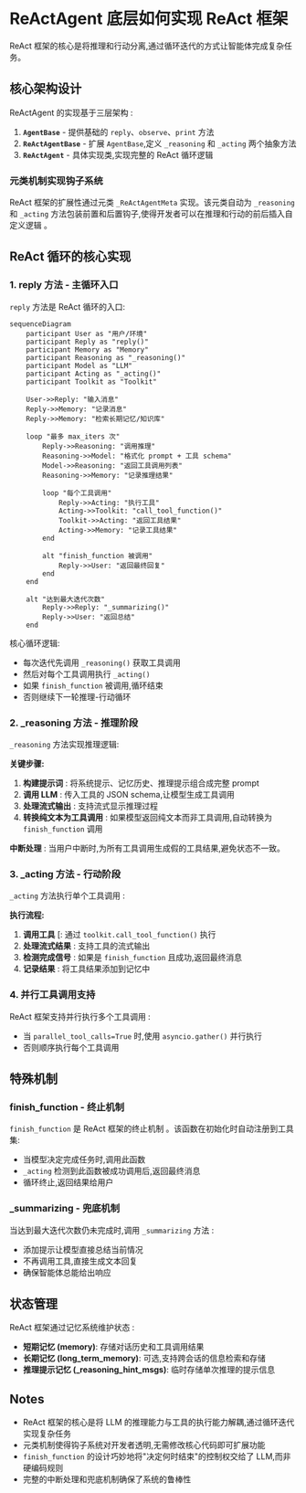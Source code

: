 # ReActAgent 底层如何实现 ReAct 框架

ReAct 框架的核心是将推理和行动分离,通过循环迭代的方式让智能体完成复杂任务。

## 核心架构设计

ReActAgent 的实现基于三层架构 :

1. **`AgentBase`** - 提供基础的 `reply`、`observe`、`print` 方法
2. **`ReActAgentBase`** - 扩展 `AgentBase`,定义 `_reasoning` 和 `_acting` 两个抽象方法
3. **`ReActAgent`** - 具体实现类,实现完整的 ReAct 循环逻辑

### 元类机制实现钩子系统

ReAct 框架的扩展性通过元类 `_ReActAgentMeta` 实现。该元类自动为 `_reasoning` 和 `_acting` 方法包装前置和后置钩子,使得开发者可以在推理和行动的前后插入自定义逻辑 。

## ReAct 循环的核心实现

### 1. reply 方法 - 主循环入口

`reply` 方法是 ReAct 循环的入口:

```mermaid
sequenceDiagram
    participant User as "用户/环境"
    participant Reply as "reply()"
    participant Memory as "Memory"
    participant Reasoning as "_reasoning()"
    participant Model as "LLM"
    participant Acting as "_acting()"
    participant Toolkit as "Toolkit"
    
    User->>Reply: "输入消息"
    Reply->>Memory: "记录消息"
    Reply->>Memory: "检索长期记忆/知识库"
    
    loop "最多 max_iters 次"
        Reply->>Reasoning: "调用推理"
        Reasoning->>Model: "格式化 prompt + 工具 schema"
        Model->>Reasoning: "返回工具调用列表"
        Reasoning->>Memory: "记录推理结果"
        
        loop "每个工具调用"
            Reply->>Acting: "执行工具"
            Acting->>Toolkit: "call_tool_function()"
            Toolkit->>Acting: "返回工具结果"
            Acting->>Memory: "记录工具结果"
        end
        
        alt "finish_function 被调用"
            Reply->>User: "返回最终回复"
        end
    end
    
    alt "达到最大迭代次数"
        Reply->>Reply: "_summarizing()"
        Reply->>User: "返回总结"
    end
```

核心循环逻辑:

- 每次迭代先调用 `_reasoning()` 获取工具调用
- 然后对每个工具调用执行 `_acting()`
- 如果 `finish_function` 被调用,循环结束
- 否则继续下一轮推理-行动循环

### 2. _reasoning 方法 - 推理阶段

`_reasoning` 方法实现推理逻辑:

**关键步骤:**

1. **构建提示词** : 将系统提示、记忆历史、推理提示组合成完整 prompt
2. **调用 LLM** : 传入工具的 JSON schema,让模型生成工具调用
3. **处理流式输出**  : 支持流式显示推理过程
4. **转换纯文本为工具调用** : 如果模型返回纯文本而非工具调用,自动转换为 `finish_function` 调用

**中断处理** : 当用户中断时,为所有工具调用生成假的工具结果,避免状态不一致。

### 3. _acting 方法 - 行动阶段

`_acting` 方法执行单个工具调用 :

**执行流程:**

1. **调用工具** [: 通过 `toolkit.call_tool_function()` 执行
2. **处理流式结果** : 支持工具的流式输出
3. **检测完成信号** : 如果是 `finish_function` 且成功,返回最终消息
4. **记录结果**  : 将工具结果添加到记忆中

### 4. 并行工具调用支持

ReAct 框架支持并行执行多个工具调用 :

- 当 `parallel_tool_calls=True` 时,使用 `asyncio.gather()` 并行执行
- 否则顺序执行每个工具调用

## 特殊机制

### finish_function - 终止机制

`finish_function` 是 ReAct 框架的终止机制  。该函数在初始化时自动注册到工具集:

- 当模型决定完成任务时,调用此函数
- `_acting` 检测到此函数被成功调用后,返回最终消息
- 循环终止,返回结果给用户

### _summarizing - 兜底机制

当达到最大迭代次数仍未完成时,调用 `_summarizing` 方法 :

- 添加提示让模型直接总结当前情况
- 不再调用工具,直接生成文本回复
- 确保智能体总能给出响应

## 状态管理

ReAct 框架通过记忆系统维护状态  :

- **短期记忆 (memory)**: 存储对话历史和工具调用结果
- **长期记忆 (long_term_memory)**: 可选,支持跨会话的信息检索和存储
- **推理提示记忆 (_reasoning_hint_msgs)**: 临时存储单次推理的提示信息  

## Notes

- ReAct 框架的核心是将 LLM 的推理能力与工具的执行能力解耦,通过循环迭代实现复杂任务
- 元类机制使得钩子系统对开发者透明,无需修改核心代码即可扩展功能
- `finish_function` 的设计巧妙地将"决定何时结束"的控制权交给了 LLM,而非硬编码规则
- 完整的中断处理和兜底机制确保了系统的鲁棒性


